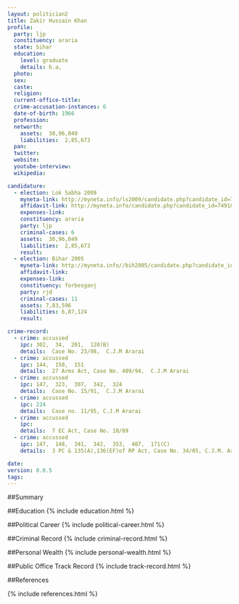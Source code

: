```yaml
---
layout: politician2
title: Zakir Hussain Khan
profile: 
  party: ljp
  constituency: araria
  state: bihar
  education: 
    level: graduate
    details: b.a,
  photo: 
  sex: 
  caste: 
  religion: 
  current-office-title: 
  crime-accusation-instances: 6
  date-of-birth: 1966
  profession: 
  networth: 
    assets:  30,96,049
    liabilities:  2,85,673
  pan: 
  twitter: 
  website: 
  youtube-interview: 
  wikipedia: 

candidature: 
  - election: Lok Sabha 2009
    myneta-link: http://myneta.info/ls2009/candidate.php?candidate_id=7491
    affidavit-link: http://myneta.info/candidate.php?candidate_id=7491&scan=original
    expenses-link: 
    constituency: araria 
    party: ljp
    criminal-cases: 6
    assets:  30,96,049
    liabilities:  2,85,673
    result:  
  - election: Bihar 2005
    myneta-link: http://myneta.info//bih2005/candidate.php?candidate_id=6
    affidavit-link: 
    expenses-link: 
    constituency: forbesganj 
    party: rjd
    criminal-cases: 11
    assets: 7,83,596
    liabilities: 6,87,124
    result:  

crime-record: 
  - crime: accussed
    ipc: 302,  34,  201,  120(B)
    details:  Case No. 23/98,  C.J.M Ararai  
  - crime: accussed
    ipc: 144,  150,  151
    details:  27 Arms Act, Case No. 409/94,  C.J.M Ararai  
  - crime: accussed
    ipc: 147,  323,  307,  342,  324
    details:  Case No. 15/91,  C.J.M Ararai  
  - crime: accussed
    ipc: 224
    details:  Case no. 11/95, C.J.M Ararai  
  - crime: accussed
    ipc: 
    details:  7 EC Act, Case No. 10/89  
  - crime: accussed
    ipc: 147,  148,  341,  342,  353,  407,  171(C)
    details:  3 PC & 135(A),136(EF)of RP Act, Case No. 34/05, C.J.M. Ararai  

date: 
version: 0.0.5
tags: 
---
```

##Summary


##Education
{% include education.html %}


##Political Career
{% include political-career.html %}


##Criminal Record
{% include criminal-record.html %}


##Personal Wealth
{% include personal-wealth.html %}


##Public Office Track Record
{% include track-record.html %}


##References


{% include references.html %}
